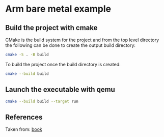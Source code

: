 # Arm bare metal example

## Build the project with cmake

CMake is the build system for the project and from the top level directory the
following can be done to create the output build directory:

```bash
cmake -S . -B build
```

To build the project once the build directory is created:

```bash
cmake --build build
```

## Launch the executable with qemu

```bash
cmake --build build --target run
```

## References

Taken from: [book](https://umanovskis.se/files/arm-baremetal-ebook.pdf)

